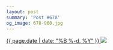 ```yaml
---
layout: post
summary: 'Post #678'
og_image: 678-960.jpg
---
```


<p>
 <time>
  <a href="/678">
   {{ page.date | date: "%B %-d, %Y" }}
  </a>
 </time>
 <a href="/678">
  <img data-taken="8/28/2017" sizes="(min-width: 700px) 50vw, calc(100vw - 2rem)" src="{{ site.assets_url }}/678-480.jpg" srcset="{{ site.assets_url }}/678-240.jpg 240w, {{ site.assets_url }}/678-480.jpg 480w, {{ site.assets_url }}/678-720.jpg 720w, {{ site.assets_url }}/678-960.jpg 960w"/>
 </a>
</p>
